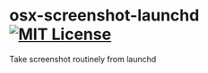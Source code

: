 # osx-screenshot-launchd [![MIT License](http://img.shields.io/badge/license-MIT-blue.svg?style=flat)](LICENSE)
Take screenshot routinely from launchd
